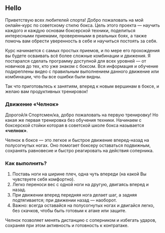 ﻿## Hello

Приветствую всех любителей спорта! Добро пожаловать на мой онлайн-курс по советскому стилю бокса. Цель этого проекта — научить каждого и каждую основам боксерской техники, поделиться интересными приемами, проверенными в реальных боях, а также помочь вам обрести уверенность в себе и научиться постоять за себя.

Курс начинается с самых простых приемов, и по мере его прохождения вы будете осваивать всё более сложные комбинации и движения. Я постарался сделать программу доступной для всех уровней — от новичков до тех, кто уже знаком с боксом. Вся информация и обучение подкреплены видео с правильным выполнением данного движение или комбинации, что бы все ошибки были видны.

Так что приготовьтесь к занятиям, вперед к новым вершинам в боксе, и желаю вам продуктивных тренировок!

### Движение «Челнок»

Дорогой/я Спортсмен/ка, добро пожаловать на первую тренировку! Но какая же первая тренировка без обучения техники. Начинаем с боксерской стойки которая в советской школе бокса называется **«челнок»**.

Челнок в боксе — это легкое и быстрое движение вперед-назад на полусогнутых ногах. Оно помогает боксеру оставаться подвижным, сохранять равновесие и быстро реагировать на действия соперника.

### Как выполнить?

1. Поставь ноги на ширине плеч, одна чуть впереди (на какой Вы чувствуете себя комфортно).
2. Легко переноси вес с одной ноги на другую, двигаясь вперед и назад.
3. При движении вперед передняя нога делает шаг, а задняя подтягивается; при движении назад — наоборот.
4. Важно: всегда оставайся на полусогнутых ногах и двигайся легко, без скачков, чтобы быть готовым к атаке или защите.

Челнок позволяет менять дистанцию с соперником и избегать ударов, сохраняя при этом активность и готовность к контратаке.
